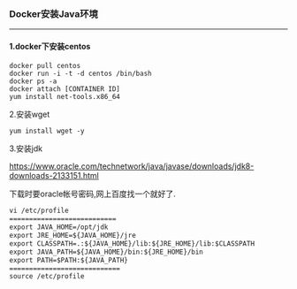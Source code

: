 ### Docker安装Java环境

---

#### 1.docker下安装centos

```shell
docker pull centos   
docker run -i -t -d centos /bin/bash
docker ps -a
docker attach [CONTAINER ID]
yum install net-tools.x86_64
```

2.安装wget 

```tex
yum install wget -y
```

3.安装jdk

<https://www.oracle.com/technetwork/java/javase/downloads/jdk8-downloads-2133151.html>

下载时要oracle帐号密码,网上百度找一个就好了.

```xml
vi /etc/profile
===========================
export JAVA_HOME=/opt/jdk
export JRE_HOME=${JAVA_HOME}/jre
export CLASSPATH=.:${JAVA_HOME}/lib:${JRE_HOME}/lib:$CLASSPATH
export JAVA_PATH=${JAVA_HOME}/bin:${JRE_HOME}/bin
export PATH=$PATH:${JAVA_PATH}
============================
source /etc/profile
```



















